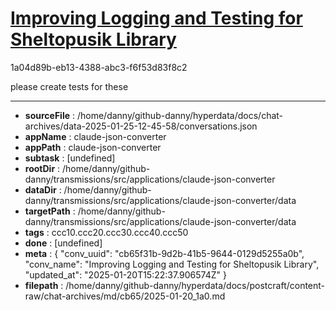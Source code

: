 # [Improving Logging and Testing for Sheltopusik Library](https://claude.ai/chat/cb65f31b-9d2b-41b5-9644-0129d5255a0b)

1a04d89b-eb13-4388-abc3-f6f53d83f8c2

please create tests for these

---

* **sourceFile** : /home/danny/github-danny/hyperdata/docs/chat-archives/data-2025-01-25-12-45-58/conversations.json
* **appName** : claude-json-converter
* **appPath** : claude-json-converter
* **subtask** : [undefined]
* **rootDir** : /home/danny/github-danny/transmissions/src/applications/claude-json-converter
* **dataDir** : /home/danny/github-danny/transmissions/src/applications/claude-json-converter/data
* **targetPath** : /home/danny/github-danny/transmissions/src/applications/claude-json-converter/data
* **tags** : ccc10.ccc20.ccc30.ccc40.ccc50
* **done** : [undefined]
* **meta** : {
  "conv_uuid": "cb65f31b-9d2b-41b5-9644-0129d5255a0b",
  "conv_name": "Improving Logging and Testing for Sheltopusik Library",
  "updated_at": "2025-01-20T15:22:37.906574Z"
}
* **filepath** : /home/danny/github-danny/hyperdata/docs/postcraft/content-raw/chat-archives/md/cb65/2025-01-20_1a0.md